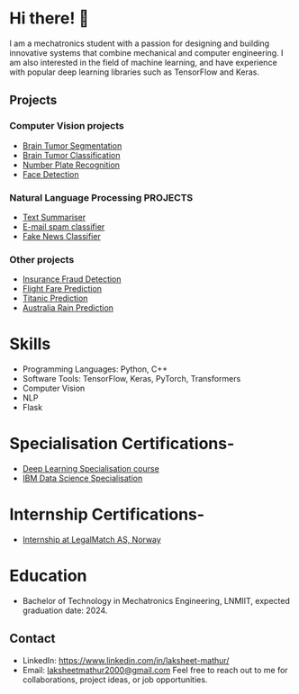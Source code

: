 # Hi there! 👋
I am a mechatronics student with a passion for designing and building innovative systems that combine mechanical and computer engineering. I am also interested in the field of machine learning, and have experience with popular deep learning libraries such as TensorFlow and Keras.

## Projects
### Computer Vision projects
- [Brain Tumor Segmentation](https://github.com/Lak2k1/Brain-Tumor-Segmentation)
- [Brain Tumor Classification](https://github.com/Lak2k1/Brain-Tumor-Classification-using-Deep-Learning)
- [Number Plate Recognition](https://github.com/Lak2k1/Number-plate-recognition)
- [Face Detection](https://github.com/Lak2k1/Face-Detection)

### Natural Language Processing PROJECTS
- [Text Summariser](https://github.com/Lak2k1/Text-Summarizer)
- [E-mail spam classifier](https://github.com/Lak2k1/E-Mail-spam-classifier)
- [Fake News Classifier](https://github.com/Lak2k1/Fake-News-Classifier)

### Other projects
- [Insurance Fraud Detection](https://github.com/Lak2k1/Insurance-Fraud-Detection)
- [Flight Fare Prediction](https://github.com/Lak2k1/Flight-Fare-Prediction)
- [Titanic Prediction](https://github.com/Lak2k1/Titanic-Prediction)
- [Australia Rain Prediction](https://github.com/Lak2k1/Austrailia-Rain-Prediction)

# Skills
- Programming Languages: Python, C++
- Software Tools: TensorFlow, Keras, PyTorch, Transformers
- Computer Vision
- NLP
- Flask

# Specialisation Certifications-
- [Deep Learning Specialisation course](https://www.coursera.org/account/accomplishments/specialization/certificate/E5U2ERKDFH4P)
- [IBM Data Science Specialisation](https://www.coursera.org/account/accomplishments/specialization/certificate/3VHUZXEE2EP4)

# Internship Certifications-
- [Internship at LegalMatch AS, Norway](https://drive.google.com/file/d/1juXwcnQszIre5NLcEStsvlH2WXF1198k/view)


# Education
* Bachelor of Technology in Mechatronics Engineering, LNMIIT, expected graduation date: 2024.
## Contact
* LinkedIn: https://www.linkedin.com/in/laksheet-mathur/
* Email: laksheetmathur2000@gmail.com
Feel free to reach out to me for collaborations, project ideas, or job opportunities.
